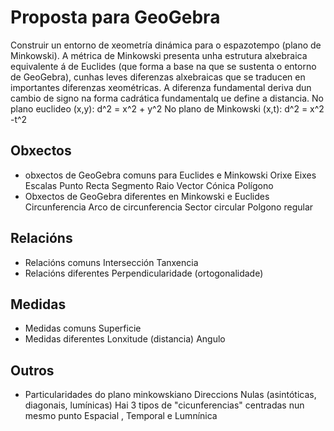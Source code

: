 # Proposta para GeoGebra

Construir un entorno de xeometría dinámica para o espazotempo (plano de Minkowski).
A métrica de Minkowski presenta unha estrutura alxebraica equivalente á de Euclides 
(que forma a base na que se sustenta o entorno de GeoGebra), 
cunhas leves diferenzas alxebraicas que se traducen en importantes diferenzas xeométricas.
A diferenza fundamental deriva dun cambio de signo na forma cadrática fundamentalq ue define a distancia.
No plano euclideo (x,y): d^2 = x^2 + y^2
No plano de Minkowski (x,t): d^2 = x^2 -t^2

## Obxectos
*   obxectos de GeoGebra  comuns para Euclides e Minkowski
        Orixe
        Eixes
        Escalas
        Punto
        Recta
        Segmento
        Raio
        Vector
        Cónica
        Polígono
*  Obxectos de GeoGebra diferentes en Minkowski e Euclides
        Circunferencia
        Arco de circunferencia
        Sector circular
        Polgono regular

## Relacións
* Relacións comuns
        Intersección
        Tanxencia
* Relacións diferentes
        Perpendicularidade (ortogonalidade)

## Medidas
* Medidas comuns
        Superficie
* Medidas diferentes
        Lonxitude (distancia)
        Angulo

## Outros
* Particularidades do plano minkowskiano
        Direccions Nulas (asintóticas, diagonais, lumínicas)
        Hai 3  tipos de "cicunferencias" centradas nun mesmo punto
               Espacial , Temporal e Lumnínica
